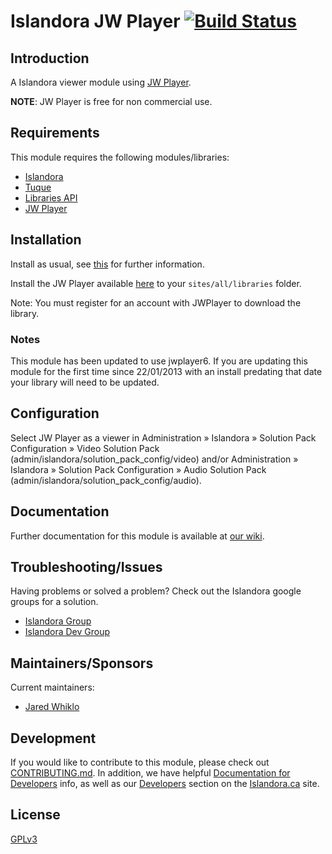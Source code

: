 # Islandora JW Player [![Build Status](https://travis-ci.org/Islandora/islandora_jwplayer.png?branch=7.x)](https://travis-ci.org/Islandora/islandora_jwplayer)

## Introduction

A Islandora viewer module using [JW Player](http://www.jwplayer.com/).

**NOTE**: JW Player is free for non commercial use.

## Requirements

This module requires the following modules/libraries:

* [Islandora](https://github.com/islandora/islandora)
* [Tuque](https://github.com/islandora/tuque)
* [Libraries API](https://drupal.org/project/libraries)
* [JW Player](www.longtailvideo.com/download/jwplayer-free-6-1-2972.zip)

## Installation

Install as usual, see [this](https://drupal.org/documentation/install/modules-themes/modules-7) for further information.

Install the JW Player available [here](http://www.longtailvideo.com/jw-player/download/) to your `sites/all/libraries` folder.

Note: You must register for an account with JWPlayer to download the library.

### Notes

This module has been updated to use jwplayer6. If you are updating this module for the first time since 22/01/2013 with an install predating that date your library will need to be updated.

## Configuration

Select JW Player as a viewer in Administration » Islandora » Solution Pack Configuration » Video Solution Pack (admin/islandora/solution_pack_config/video) and/or Administration » Islandora » Solution Pack Configuration » Audio Solution Pack (admin/islandora/solution_pack_config/audio).

## Documentation

Further documentation for this module is available at [our wiki](https://wiki.duraspace.org/display/ISLANDORA/Islandora+JWPlayer).

## Troubleshooting/Issues

Having problems or solved a problem? Check out the Islandora google groups for a solution.

* [Islandora Group](https://groups.google.com/forum/?hl=en&fromgroups#!forum/islandora)
* [Islandora Dev Group](https://groups.google.com/forum/?hl=en&fromgroups#!forum/islandora-dev)

## Maintainers/Sponsors

Current maintainers:

* [Jared Whiklo](https://github.com/whikloj)

## Development

If you would like to contribute to this module, please check out [CONTRIBUTING.md](CONTRIBUTING.md). In addition, we have helpful [Documentation for Developers](https://github.com/Islandora/islandora/wiki#wiki-documentation-for-developers) info, as well as our [Developers](http://islandora.ca/developers) section on the [Islandora.ca](http://islandora.ca) site.

## License

[GPLv3](http://www.gnu.org/licenses/gpl-3.0.txt)
